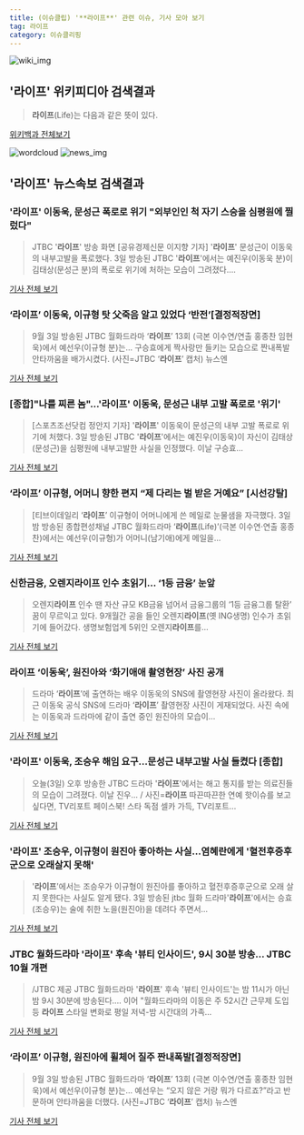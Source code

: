 ```yaml
---
title: (이슈클립) '**라이프**' 관련 이슈, 기사 모아 보기
tag: 라이프
category: 이슈클리핑
---
```

![wiki_img](https://user-images.githubusercontent.com/42597476/44503234-41136a80-a6d0-11e8-9071-6fc6418eafe4.png)
## **'**라이프**'** 위키피디아 검색결과
>**라이프**(Life)는 다음과 같은 뜻이 있다.

<a href="https://ko.wikipedia.org/wiki/라이프" target="_blank">위키백과 전체보기</a>

![wordcloud](https://s3.ap-northeast-2.amazonaws.com/lyrics101-wordcloud/2018-09-04-1536010963.png)
![news_img](https://user-images.githubusercontent.com/42597476/44507050-1206f400-a6e4-11e8-8d98-7ffbfebb353f.png)
## **'**라이프**'** 뉴스속보 검색결과
### '**라이프**' 이동욱, 문성근 폭로로 위기 "외부인인 척 자기 스승을 심평원에 찔렀다"

>JTBC '**라이프**' 방송 화면 [공유경제신문 이지향 기자] '**라이프**' 문성근이 이동욱의 내부고발을 폭로했다. 3일 방송된 JTBC '**라이프**'에서는 예진우(이동욱 분)이 김태상(문성근 분)의 폭로로 위기에 처하는 모습이 그려졌다....

<a href="http://www.seconomy.kr/view.php?ud=201809040120516958d474ea8690_2" target="_blank">기사 전체 보기</a>

### ‘**라이프**’ 이동욱, 이규형 탓 父죽음 알고 있었다 ‘반전’[결정적장면]

>9월 3일 방송된 JTBC 월화드라마 ‘**라이프**’ 13회 (극본 이수연/연출 홍종찬 임현욱)에서 예선우(이규형 분)는... 구승효에게 짝사랑만 들키는 모습으로 짠내폭발 안타까움을 배가시켰다. (사진=JTBC ‘**라이프**’ 캡처) 뉴스엔

<a href="http://www.newsen.com/news_view.php?uid=201809040545321710" target="_blank">기사 전체 보기</a>

### [종합]"나를 찌른 놈"…'**라이프**' 이동욱, 문성근 내부 고발 폭로로 '위기'

>[스포츠조선닷컴 정안지 기자] '**라이프**' 이동욱이 문성근의 내부 고발 폭로로 위기에 처했다. 3일 방송된 JTBC '**라이프**'에서는 예진우(이동욱)이 자신이 김태상(문성근)을 심평원에 내부고발한 사실을 인정했다. 이날 구승효...

<a href="http://sports.chosun.com/news/ntype.htm?id=201809050100026970001961&servicedate=20180904" target="_blank">기사 전체 보기</a>

### ‘**라이프**’ 이규형, 어머니 향한 편지 “제 다리는 벌 받은 거예요” [시선강탈]

>[티브이데일리 ‘**라이프**’ 이규형이 어머니에게 쓴 메일로 눈물샘을 자극했다. 3일 밤 방송된 종합편성채널 JTBC 월화드라마 ‘**라이프**(Life)’(극본 이수연·연출 홍종찬)에서는 예선우(이규형)가 어머니(남기애)에게 메일을...

<a href="http://tvdaily.asiae.co.kr/read.php3?aid=15360066331391555002" target="_blank">기사 전체 보기</a>

### 신한금융, 오렌지**라이프** 인수 초읽기… ‘1등 금융’ 눈앞

>오렌지**라이프** 인수 땐 자산 규모 KB금융 넘어서 금융그룹의 ‘1등 금융그룹 탈환’ 꿈이 무르익고 있다. 9개월간 공을 들인 오렌지**라이프**(옛 ING생명) 인수가 초읽기에 들어갔다. 생명보험업계 5위인 오렌지**라이프**를...

<a href="http://news.kmib.co.kr/article/view.asp?arcid=0924002622&code=11151300&cp=nv" target="_blank">기사 전체 보기</a>

### **라이프** ‘이동욱’, 원진아와 ‘화기애애 촬영현장’ 사진 공개

>드라마 ‘**라이프**’에 출연하는 배우 이동욱의 SNS에 촬영현장 사진이 올라왔다. 최근 이동욱 공식 SNS에 드라마 ‘**라이프**’ 촬영현장 사진이 게재되었다. 사진 속에는 이동욱과 드라마에 같이 출연 중인 원진아의 모습이...

<a href="http://www.kookje.co.kr/news2011/asp/newsbody.asp?code=0500&key=20180904.99099001074" target="_blank">기사 전체 보기</a>

### '**라이프**' 이동욱, 조승우 해임 요구…문성근 내부고발 사실 들켰다 [종합]

>오늘(3일) 오후 방송한 JTBC 드라마 '**라이프**'에서는 해고 통지를 받는 의료진들의 모습이 그려졌다. 이날 진우... / 사진=**라이프** 따끈따끈한 연예 핫이슈를 보고 싶다면, TV리포트 페이스북! 스타 독점 셀카 가득, TV리포트...

<a href="http://www.tvreport.co.kr/?c=news&m=newsview&idx=1078023" target="_blank">기사 전체 보기</a>

### '**라이프**' 조승우, 이규형이 원진아 좋아하는 사실…염혜란에게 '혈전후증후군으로 오래살지 못해'

>'**라이프**'에서는 조승우가 이규형이 원진아를 좋아하고 혈전후증후군으로 오래 살지 못한다는 사실도 알게 됐다.   3일 방송된 jtbc 월화 드라마'**라이프**'에서는 승효(조승우)는 술에 취한 노을(원진아)을 데려다 주면서...

<a href="http://www.topstarnews.net/news/articleView.html?idxno=476191" target="_blank">기사 전체 보기</a>

### JTBC 월화드라마 '**라이프**' 후속 '뷰티 인사이드', 9시 30분 방송… JTBC 10월 개편

>/JTBC 제공  JTBC 월화드라마 '**라이프**' 후속 '뷰티 인사이드'는 밤 11시가 아닌 밤 9시 30분에 방송된다.... 이어 "월화드라마의 이동은 주 52시간 근무제 도입 등 **라이프** 스타일 변화로 평일 저녁-밤 시간대의 가족...

<a href="http://www.kyeongin.com/main/view.php?key=20180904000029336" target="_blank">기사 전체 보기</a>

### ‘**라이프**’ 이규형, 원진아에 휠체어 질주 짠내폭발[결정적장면]

>9월 3일 방송된 JTBC 월화드라마 ‘**라이프**’ 13회 (극본 이수연/연출 홍종찬 임현욱)에서 예선우(이규형 분)는... 예선우는 “오지 않은 거랑 뭐가 다르죠?”라고 반문하며 안타까움을 더했다. (사진=JTBC ‘**라이프**’ 캡처) 뉴스엔

<a href="http://www.newsen.com/news_view.php?uid=201809040547391710" target="_blank">기사 전체 보기</a>


